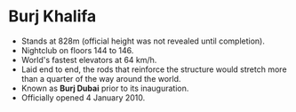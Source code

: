 Burj Khalifa
============

* Stands at 828m (official height was not revealed until completion).
* Nightclub on floors 144 to 146.
* World's fastest elevators at 64 km/h.
* Laid end to end, the rods that reinforce the structure would stretch more than a quarter of the way around the world.
* Known as **Burj Dubai** prior to its inauguration.
* Officially opened 4 January 2010.

